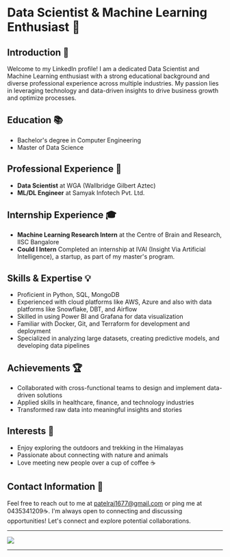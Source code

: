 <!---
raj166/raj166 is a ✨ special ✨ repository because its `README.md` (this file) appears on your GitHub profile.
You can click the Preview link to take a look at your changes.
--->
# Data Scientist & Machine Learning Enthusiast 🚀

## Introduction 🌟
Welcome to my LinkedIn profile! I am a dedicated Data Scientist and Machine Learning enthusiast with a strong educational background and diverse professional experience across multiple industries. My passion lies in leveraging technology and data-driven insights to drive business growth and optimize processes.

## Education 📚
- Bachelor's degree in Computer Engineering
- Master of Data Science

## Professional Experience 💼
- **Data Scientist** at WGA (Wallbridge Gilbert Aztec)
- **ML/DL Engineer** at Samyak Infotech Pvt. Ltd.

  
## Internship Experience 🎓
- **Machine Learning Research Intern** at the Centre of Brain and Research, IISC Bangalore
- **Could I Intern** Completed an internship at IVAI (Insight Via Artificial Intelligence), a startup, as part of my master's program.

## Skills & Expertise 💡
- Proficient in Python, SQL, MongoDB
- Experienced with cloud platforms like AWS, Azure and also with data platforms like Snowflake, DBT, and Airflow
- Skilled in using Power BI and Grafana for data visualization
- Familiar with Docker, Git, and Terraform for development and deployment
- Specialized in analyzing large datasets, creating predictive models, and developing data pipelines

## Achievements 🏆
- Collaborated with cross-functional teams to design and implement data-driven solutions
- Applied skills in healthcare, finance, and technology industries
- Transformed raw data into meaningful insights and stories

## Interests 🌿
- Enjoy exploring the outdoors and trekking in the Himalayas
- Passionate about connecting with nature and animals
- Love meeting new people over a cup of coffee ☕

## Contact Information 📧
Feel free to reach out to me at patelraj1677@gmail.com or ping me at 0435341209☕. I'm always open to connecting and discussing opportunities!
Let's connect and explore potential collaborations.

<hr>
<img src="https://github-readme-streak-stats.herokuapp.com/?user=raj166"/>


<hr>



